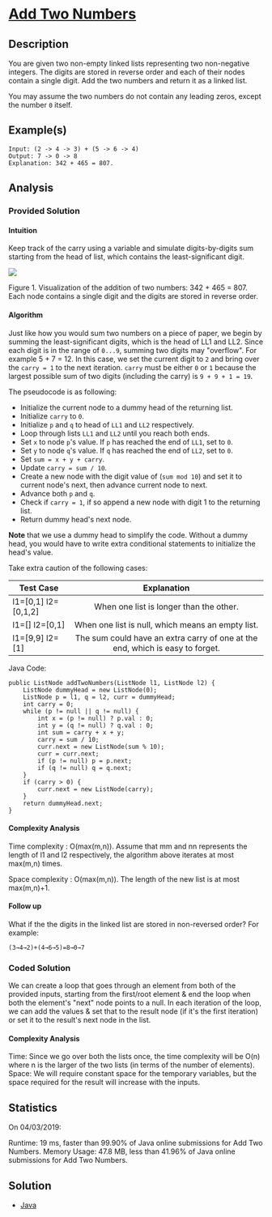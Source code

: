 # [Add Two Numbers](https://leetcode.com/problems/add-two-numbers/description/)

## Description

You are given two non-empty linked lists representing two non-negative integers. The digits are stored in reverse order and each of their nodes contain a single digit. Add the two numbers and return it as a linked list.

You may assume the two numbers do not contain any leading zeros, except the number `0` itself.

## Example(s)

```
Input: (2 -> 4 -> 3) + (5 -> 6 -> 4)
Output: 7 -> 0 -> 8
Explanation: 342 + 465 = 807.
```

## Analysis

### Provided Solution
#### Intuition

Keep track of the carry using a variable and simulate digits-by-digits sum starting from the head of list, which contains the least-significant digit.

<img src="https://leetcode.com/problems/add-two-numbers/Figures/2_add_two_numbers.svg"></img>

Figure 1. Visualization of the addition of two numbers: 342 + 465 = 807.
Each node contains a single digit and the digits are stored in reverse order.

#### Algorithm

Just like how you would sum two numbers on a piece of paper, we begin by summing the least-significant digits, which is the head of LL1 and LL2.
Since each digit is in the range of `0...9`, summing two digits may "overflow". For example 5 + 7 = 12. In this case, we set the current digit to `2` and bring over the `carry = 1` to the next iteration. `carry` must be either `0` or `1` because the largest possible sum of two digits (including the carry) is `9 + 9 + 1 = 19`.

The pseudocode is as following:

* Initialize the current node to a dummy head of the returning list.
* Initialize `carry` to `0`.
* Initialize `p` and `q` to head of `LL1` and `LL2` respectively.
* Loop through lists `LL1` and `LL2` until you reach both ends.
* Set `x` to node `p`'s value. If `p` has reached the end of `LL1`, set to `0`.
* Set `y` to node `q`'s value. If `q` has reached the end of `LL2`, set to `0`.
* Set `sum = x + y + carry`.
* Update `carry = sum / 10`.
* Create a new node with the digit value of (`sum mod 10`) and set it to current node's next, then advance current node to next.
* Advance both `p` and `q`.
* Check if `carry = 1`, if so append a new node with digit 1 to the returning list.
* Return dummy head's next node.

<b>Note</b> that we use a dummy head to simplify the code. Without a dummy head, you would have to write extra conditional statements to initialize the head's value.

Take extra caution of the following cases:

| Test Case             | Explanation                                                                   |
| --------------------- |:-----------------------------------------------------------------------------:|
| l1=[0,1]   l2=[0,1,2] | When one list is longer than the other.                                       |
| l1=[]      l2=[0,1]   | When one list is null, which means an empty list.                             |
| l1=[9,9]   l2=[1]     | The sum could have an extra carry of one at the end, which is easy to forget. |

Java Code:

```
public ListNode addTwoNumbers(ListNode l1, ListNode l2) {
    ListNode dummyHead = new ListNode(0);
    ListNode p = l1, q = l2, curr = dummyHead;
    int carry = 0;
    while (p != null || q != null) {
        int x = (p != null) ? p.val : 0;
        int y = (q != null) ? q.val : 0;
        int sum = carry + x + y;
        carry = sum / 10;
        curr.next = new ListNode(sum % 10);
        curr = curr.next;
        if (p != null) p = p.next;
        if (q != null) q = q.next;
    }
    if (carry > 0) {
        curr.next = new ListNode(carry);
    }
    return dummyHead.next;
}
```

#### Complexity Analysis

Time complexity : O(max(m,n)). Assume that mm and nn represents the length of l1 and l2 respectively, the algorithm above iterates at most max(m,n) times.

Space complexity : O(max(m,n)). The length of the new list is at most max(m,n)+1.

#### Follow up

What if the the digits in the linked list are stored in non-reversed order? For example:

```
(3→4→2)+(4→6→5)=8→0→7
```

### Coded Solution

We can create a loop that goes through an element from both of the provided inputs, starting from the first/root element & end the loop when both the element's "next" node points to a null.
In each iteration of the loop, we can add the values & set that to the result node (if it's the first iteration) or set it to the result's next node in the list.

#### Complexity Analysis

Time: Since we go over both the lists once, the time complexity will be O(n) where n is the larger of the two lists (in terms of the number of elements).
Space: We will require constant space for the temporary variables, but the space required for the result will increase with the inputs.

## Statistics

On 04/03/2019:

Runtime: 19 ms, faster than 99.90% of Java online submissions for Add Two Numbers.
Memory Usage: 47.8 MB, less than 41.96% of Java online submissions for Add Two Numbers.

## Solution
 - [Java](Solution.java)